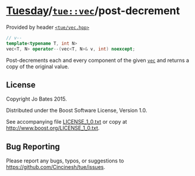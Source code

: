 [Tuesday](../../../README.md)/[`tue::vec`](../../headers/vec.md)/post-decrement
===============================================================================
Provided by header [`<tue/vec.hpp>`](../../headers/vec.md)

```c++
// v--
template<typename T, int N>
vec<T, N> operator--(vec<T, N>& v, int) noexcept;
```

Post-decrements each and every component of the given
[`vec`](../../headers/vec.md) and returns a copy of the original value.

License
-------
Copyright Jo Bates 2015.

Distributed under the Boost Software License, Version 1.0.

See accompanying file [LICENSE_1_0.txt](../../../LICENSE_1_0.txt) or copy at
http://www.boost.org/LICENSE_1_0.txt.

Bug Reporting
-------------
Please report any bugs, typos, or suggestions to
https://github.com/Cincinesh/tue/issues.

